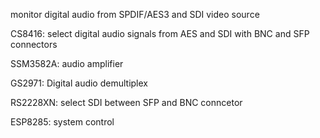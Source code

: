 monitor digital audio from SPDIF/AES3 and SDI video source

  CS8416:  select digital audio signals from AES and SDI with BNC and SFP connectors

  SSM3582A:  audio amplifier

  GS2971:  Digital audio demultiplex

  RS2228XN:  select SDI between SFP and BNC conncetor

  ESP8285:  system control

